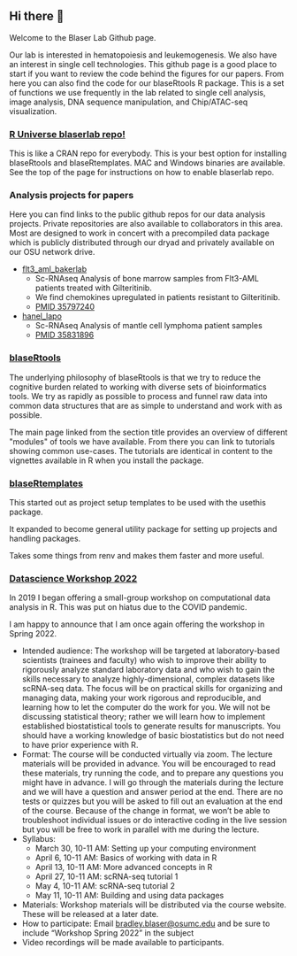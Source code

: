 ## Hi there 👋

Welcome to the Blaser Lab Github page.  

Our lab is interested in hematopoiesis and leukemogenesis.  We also have an interest in single cell technologies. This github page is a good place to start if you want to review the code behind the figures for our papers.  From here you can also find the code for our blaseRtools R package.  This is a set of functions we use frequently in the lab related to single cell analysis, image analysis, DNA sequence manipulation, and Chip/ATAC-seq visualization.  

### [R Universe blaserlab repo!](https://blaserlab.r-universe.dev/ui#builds)

This is like a CRAN repo for everybody.  This is your best option for installing blaseRtools and blaseRtemplates.  MAC and Windows binaries are available.  See the top of the page for instructions on how to enable blaserlab repo.

### Analysis projects for papers

Here you can find links to the public github repos for our data analysis projects.  Private repositories are also available to collaborators in this area.  Most are designed to work in concert with a precompiled data package which is publicly distributed through our dryad and privately available on our OSU network drive.  

* [flt3_aml_bakerlab](https://github.com/blaserlab/flt3_aml_bakerlab)
	* Sc-RNAseq Analysis of bone marrow samples from Flt3-AML patients treated with Gilteritinib.
	* We find chemokines upregulated in patients resistant to Gilteritinib.
	* [PMID 35797240](https://pubmed.ncbi.nlm.nih.gov/35797240/)
* [hanel_lapo](https://github.com/blaserlab/hanel_lapo)
	* Sc-RNAseq Analysis of mantle cell lymphoma patient samples
	* [PMID 35831896](https://pubmed.ncbi.nlm.nih.gov/35831896/)


### [blaseRtools](https://blaserlab.github.io/blaseRtools/)

The underlying philosophy of blaseRtools is that we try to reduce the cognitive burden related to working with diverse sets of bioinformatics tools.  We try as rapidly as possible to process and funnel raw data into common data structures that are as simple to understand and work with as possible.  

The main page linked from the section title provides an overview of different "modules" of tools we have available.  From there you can link to tutorials showing common use-cases.  The tutorials are identical in content to the vignettes available in R when you install the package.

### [blaseRtemplates](https://github.com/blaserlab/blaseRtemplates)

This started out as project setup templates to be used with the usethis package.

It expanded to become general utility package for setting up projects and handling packages.

Takes some things from renv and makes them faster and more useful.

### [Datascience Workshop 2022](https://blaserlab.github.io/datascience.curriculum/)

In 2019 I began offering a small-group workshop on computational data analysis in R.  This was put on hiatus due to the COVID pandemic.  

I am happy to announce that I am once again offering the workshop in Spring 2022.

* Intended audience:  The workshop will be targeted at laboratory-based scientists (trainees and faculty) who wish to improve their ability to rigorously analyze standard laboratory data and who wish to gain the skills necessary to analyze highly-dimensional, complex datasets like scRNA-seq data.  The focus will be on practical skills for organizing and managing data, making your work rigorous and reproducible, and learning how to let the computer do the work for you.  We will not be discussing statistical theory; rather we will learn how to implement established biostatistical tools to generate results for manuscripts.  You should have a working knowledge of basic biostatistics but do not need to have prior experience with R.
* Format:  The course will be conducted virtually via zoom.  The lecture materials will be provided in advance.  You will be encouraged to read these materials, try running the code, and to prepare any questions you might have in advance.  I will go through the materials during the lecture and we will have a question and answer period at the end.  There are no tests or quizzes but you will be asked to fill out an evaluation at the end of the course.  Because of the change in format, we won’t be able to troubleshoot individual issues or do interactive coding in the live session but you will be free to work in parallel with me during the lecture.
* Syllabus:
  * March 30, 10-11 AM:  Setting up your computing environment
  * April 6, 10-11 AM:  Basics of working with data in R
  * April 13, 10-11 AM:  More advanced concepts in R
  * April 27, 10-11 AM:  scRNA-seq tutorial 1
  * May 4, 10-11 AM:  scRNA-seq tutorial 2
  * May 11, 10-11 AM:  Building and using data packages
* Materials:  Workshop materials will be distributed via the course website.  These will be released at a later date.
* How to participate:  Email bradley.blaser@osumc.edu and be sure to include “Workshop Spring 2022” in the subject
* Video recordings will be made available to participants.





<!--
**blaserlab/blaserlab** is a ✨ _special_ ✨ repository because its `README.md` (this file) appears on your GitHub profile.

Here are some ideas to get you started:

- 🔭 I’m currently working on ...
- 🌱 I’m currently learning ...
- 👯 I’m looking to collaborate on ...
- 🤔 I’m looking for help with ...
- 💬 Ask me about ...
- 📫 How to reach me: ...
- 😄 Pronouns: ...
- ⚡ Fun fact: ...
-->
